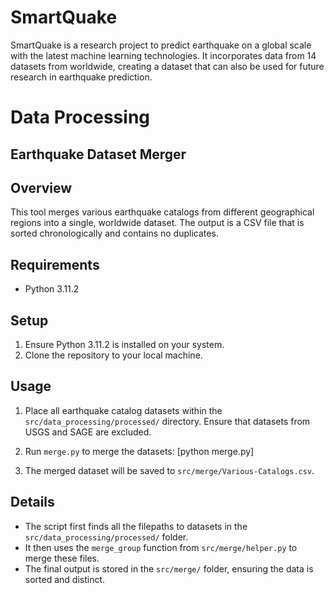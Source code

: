 # SmartQuake

SmartQuake is a research project to predict earthquake on a global scale with the latest machine learning technologies. It incorporates data from 14 datasets from worldwide, creating a dataset that can also be used for future research in earthquake prediction. 

# Data Processing

## Earthquake Dataset Merger

## Overview
This tool merges various earthquake catalogs from different geographical regions into a single, worldwide dataset. The output is a CSV file that is sorted chronologically and contains no duplicates.

## Requirements
- Python 3.11.2

## Setup
1. Ensure Python 3.11.2 is installed on your system.
2. Clone the repository to your local machine.

## Usage
1. Place all earthquake catalog datasets within the `src/data_processing/processed/` directory. Ensure that datasets from USGS and SAGE are excluded.

2. Run `merge.py` to merge the datasets:  [python merge.py]

3. The merged dataset will be saved to `src/merge/Various-Catalogs.csv`.

## Details
- The script first finds all the filepaths to datasets in the `src/data_processing/processed/` folder.
- It then uses the `merge_group` function from `src/merge/helper.py` to merge these files.
- The final output is stored in the `src/merge/` folder, ensuring the data is sorted and distinct.
